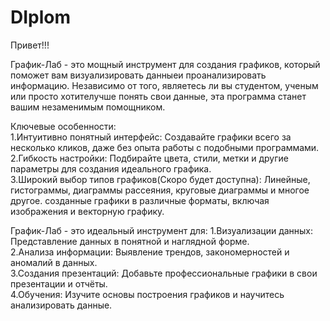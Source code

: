 # DIplom
Привет!!!<br>

График-Лаб - это мощный инструмент для создания графиков, который поможет вам визуализировать данныеи проанализировать информацию. Независимо от того, являетесь ли вы студентом, ученым или просто хотителучше понять свои данные, эта программа станет вашим незаменимым помощником.<br>

Ключевые особенности:<br>
   1.Интуитивно понятный интерфейс: Создавайте графики всего за несколько кликов, даже без опыта работы с подобными программами.<br>
   2.Гибкость настройки: Подбирайте цвета, стили, метки и другие параметры для создания идеального графика.<br>
   3.Широкий выбор типов графиков(Скоро будет доступна): Линейные, гистограммы, диаграммы рассеяния, круговые диаграммы и многое другое.
созданные графики в различные форматы, включая изображения и векторную графику.<br>

График-Лаб - это идеальный инструмент для:
   1.Визуализации данных: Представление данных в понятной и наглядной форме.<br>
   2.Анализа информации: Выявление трендов, закономерностей и аномалий в данных.<br>
   3.Создания презентаций: Добавьте профессиональные графики в свои презентации и отчёты.<br>
   4.Обучения: Изучите основы построения графиков и научитесь анализировать данные.<br>
